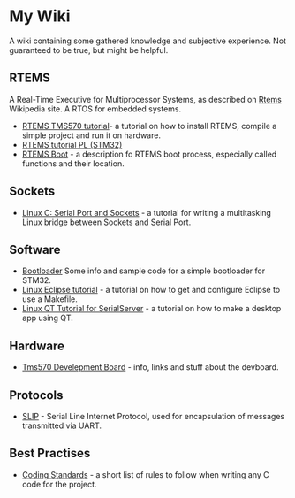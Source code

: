# My Wiki
A wiki containing some gathered knowledge and subjective experience. Not guaranteed to be true, but might be helpful.

## RTEMS
A Real-Time Executive for Multiprocessor Systems, as described on [Rtems](https://en.wikipedia.org/wiki/RTEMS) Wikipedia site. A RTOS for embedded systems.

* [RTEMS TMS570 tutorial](Rtems-tms570-tutorial.md)- a tutorial on how to install RTEMS, compile a simple project and run it on hardware.  
* [RTEMS tutorial PL (STM32)](Rtems-tutorial.md)  
* [RTEMS Boot](Rtems-boot.md) - a description fo RTEMS boot process, especially called functions and their location.  

## Sockets
* [Linux C: Serial Port and Sockets](Linux-c-serial-port-and-sockets.md) - a tutorial for writing a multitasking Linux bridge between Sockets and Serial Port.  

## Software
* [Bootloader](Bootloader/Bootloader.md) Some info and sample code for a simple bootloader for STM32.
* [Linux Eclipse tutorial](Linux-eclipse-tutorial.md) - a tutorial on how to get and configure Eclipse to use a Makefile.  
* [Linux QT Tutorial for SerialServer](Linux-qt-tutorial-for-serialserver.md) - a tutorial on how to make a desktop app using QT.

## Hardware
* [Tms570 Develepment Board](Tms570-develepment-board.md) - info, links and stuff about the devboard.  

## Protocols
* [SLIP](SLIP/Slip-serial-line-internet-protocol.md)  - Serial Line Internet Protocol, used for encapsulation of messages transmitted via UART.  

## Best Practises
* [Coding Standards](Coding-standards.md) - a short list of rules to follow when writing any C code for the project.    
